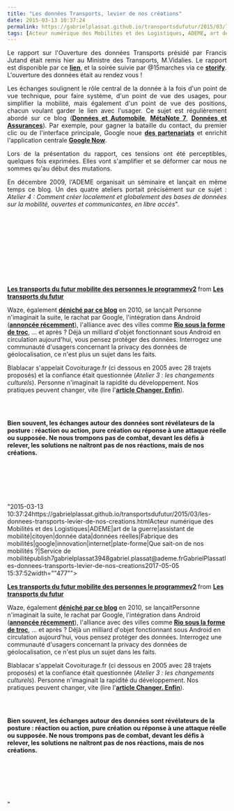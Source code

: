 ```yaml
---
title: "Les données Transports, levier de nos créations"
date: 2015-03-13 10:37:24
permalink: https://gabrielplassat.github.io/transportsdufutur/2015/03/les-donnees-transports-levier-de-nos-creations.html
tags: [Acteur numérique des Mobilités et des Logistiques, ADEME, art de la guerre, assistant de mobilité, citoyen, donnée data, données réelles, Fabrique des mobilités, google, innovation, internet, plate-forme, Que sait-on de nos mobilités ?, Service de mobilité]
---
```


<p style="text-align: justify;">Le rapport sur l'Ouverture des données Transports présidé par Francis Jutand était remis hier au Ministre des Transports, M.Vidalies. Le rapport est disponible par ce <a href="https://gabrielplassat.github.io/transportsdufutur/wp-content/uploads/sites/6/2015/03/vf_rapport_jutand.pdf" target="_blank"><strong>lien</strong></a>, et la soirée suivie par @15marches via ce <a href="https://storify.com/15marches/l-opendata-dans-les-transports-un-nouveau-depart" target="_blank"><strong>storify</strong></a>. L'ouverture des données était au rendez vous !</p> <p style="text-align: justify;">Les échanges soulignent le rôle central de la donnée à la fois d'un point de vue technique, pour faire système, d'un point de vue des usages, pour simplifier la mobilité, mais également d'un point de vue des positions, chacun voulant garder le lien avec l'usager. Ce sujet est régulièrement abordé sur ce blog (<a href="https://gabrielplassat.github.io/transportsdufutur/2014/11/donnees-privees-et-automobile.html" target="_blank"><strong>Données et Automobile</strong></a>, <a href="https://gabrielplassat.github.io/transportsdufutur/2010/09/metanote-tdf-7-la-donnee-enjeu-strategique-des-mobilites-multimodales-quelles-perspectives.html" target="_blank"><strong>MétaNote 7</strong></a>, <a href="https://gabrielplassat.github.io/transportsdufutur/2015/01/metanote-22-lavenir-de-lassurance-automobile.html" target="_blank"><strong>Données et Assurances</strong></a>). Par exemple, pour gagner la bataille du contact, du premier clic ou de l'interface principale, Google noue <a href="http://www.zebulon.fr/actualites/14028-google-now-s-enrichit-de-plusieurs-applications.html" target="_blank"><strong>des partenariats</strong></a> et enrichit l'application centrale <a href="https://gabrielplassat.github.io/transportsdufutur/2014/02/google-maps-devient-dans-les-faits-google-mobility.html" target="_blank"><strong>Google Now</strong></a>.</p> <p style="text-align: justify;">Lors de la présentation du rapport, ces tensions ont été perceptibles, quelques fois exprimées. Elles vont s'amplifier et se déformer car nous ne sommes qu'au début des mutations.</p> <p style="text-align: justify;"></p>  <!--more-->  <p style="text-align: justify;">En décembre 2009, l'ADEME organisait un séminaire et lançait en même temps ce blog. Un des quatre ateliers portait précisément sur ce sujet : <em>Atelier 4 : Comment créer localement et globalement des bases de données sur la mobilité, ouvertes et communicantes, en libre accès</em>".</p> <p><iframe allowfullscreen="""" frameborder=""0"" height=""510"" marginheight=""0"" marginwidth=""0"" scrolling=""no"" src=""//www.slideshare.net/slideshow/embed_code/45788277"" style=""border: 1px solid #CCC border-width: 1px margin-bottom: 5px max-width: 100% width=""477""> </iframe></p> <div style=""margin-bottom: 5px><strong> <a href="https://gabrielplassat.github.io/transportsdufutur//fr.slideshare.net/transportsdufutur/les-transports-du-futur-mobilite-des-personnes-le-programmev2"" target=""_blank"" title=""Les transports du futur mobilite des personnes le programmev2"">Les transports du futur mobilite des personnes le programmev2</a> </strong> from <strong><a href="https://gabrielplassat.github.io/transportsdufutur//www.slideshare.net/transportsdufutur"" target=""_blank"">Les transports du futur</a></strong></div> <p style=""text-align: justify>Waze, également <a href="https://gabrielplassat.github.io/transportsdufutur/2010/01/whats-waze.html"" target=""_blank""><strong>déniché par ce blog</strong></a> en 2010, se lançait Personne n'imaginait la suite, le rachat par Google, l'intégration dans Android (<a href=""http://www.igen.fr/android/2015/03/google-autorise-preinstaller-waze-dans-android-90047"" target=""_blank""><strong>annoncée récemment</strong></a>), l'alliance avec des villes comme <a href="https://gabrielplassat.github.io/transportsdufutur/2015/01/par-le-troc-de-donnees-et-si-on-inventait-aujourdhui-de-nouveaux-contrats.html"" target=""_blank""><strong>Rio sous la forme de troc</strong></a>, ... et après ? Déjà un milliard d'objet fonctionnant sous Android en circulation aujourd'hui, vous pensez protéger des données. Interrogez une communauté d'usagers concernant la privacy des données de géolocalisation, ce n'est plus un sujet dans les faits.</p> <p style=""text-align: justify>Blablacar s'appelait Covoiturage.fr (ci dessous en 2005 avec 28 trajets proposés) et la confiance était questionnée (<em>Atelier 3 : les changements culturels</em>). Personne n'imaginait la rapidité du développement. Nos pratiques peuvent changer, vite (lire l'<a href="https://gabrielplassat.github.io/transportsdufutur/2014/12/changer-de-mobilite.html"" target=""_blank""><strong>article Changer. Enfin</strong></a>).</p> <p style=""text-align: justify><a class=""asset-img-link"" href="https://gabrielplassat.github.io/transportsdufutur/wp-content/uploads/sites/6/old/6a0120a66d2ad4970b01bb08053e20970d-pi.jpg"" style=""display: inline><img rel=""lightbox[]"" alt=""Covoitfr2"" border=""0"" class=""asset  asset-image at-xid-6a0120a66d2ad4970b01bb08053e20970d image-full img-responsive"" src=""/wp-content/uploads/sites/6/old/6a0120a66d2ad4970b01bb08053e20970d-800wi.jpg"" title=""Covoitfr2"" /></a></p> <p style=""text-align: justify> </p> <p style=""text-align: justify><strong>Bien souvent, les échanges autour des données sont révélateurs de la posture : réaction ou action, pure création ou réponse à une attaque réelle ou supposée. Ne nous trompons pas de combat, devant les défis à relever, les solutions ne naîtront pas de nos réactions, mais de nos créations. </strong></p> <p style=""text-align: justify> </p> <p style=""text-align: justify> </p> <p style=""text-align: justify> </p>"2015-03-13 10:37:24https://gabrielplassat.github.io/transportsdufutur/2015/03/les-donnees-transports-levier-de-nos-creations.htmlActeur numérique des Mobilités et des Logistiques|ADEME|art de la guerre|assistant de mobilité|citoyen|donnée data|données réelles|Fabrique des mobilités|google|innovation|internet|plate-forme|Que sait-on de nos mobilités ?|Service de mobilitépublish7gabrielplassat3948gabriel.plassat@ademe.frGabrielPlassatles-donnees-transports-levier-de-nos-creations2017-05-05 15:37:52width=""477""> </iframe></p> <div style=""margin-bottom: 5px><strong> <a href="https://gabrielplassat.github.io/transportsdufutur//fr.slideshare.net/transportsdufutur/les-transports-du-futur-mobilite-des-personnes-le-programmev2"" target=""_blank"" title=""Les transports du futur mobilite des personnes le programmev2"">Les transports du futur mobilite des personnes le programmev2</a> </strong> from <strong><a href="https://gabrielplassat.github.io/transportsdufutur//www.slideshare.net/transportsdufutur"" target=""_blank"">Les transports du futur</a></strong></div> <p style=""text-align: justify>Waze, également <a href="https://gabrielplassat.github.io/transportsdufutur/2010/01/whats-waze.html"" target=""_blank""><strong>déniché par ce blog</strong></a> en 2010, se lançaitPersonne n'imaginait la suite, le rachat par Google, l'intégration dans Android (<a href=""http://www.igen.fr/android/2015/03/google-autorise-preinstaller-waze-dans-android-90047"" target=""_blank""><strong>annoncée récemment</strong></a>), l'alliance avec des villes comme <a href="https://gabrielplassat.github.io/transportsdufutur/2015/01/par-le-troc-de-donnees-et-si-on-inventait-aujourdhui-de-nouveaux-contrats.html"" target=""_blank""><strong>Rio sous la forme de troc</strong></a>, ... et après ? Déjà un milliard d'objet fonctionnant sous Android en circulation aujourd'hui, vous pensez protéger des données. Interrogez une communauté d'usagers concernant la privacy des données de géolocalisation, ce n'est plus un sujet dans les faits.</p> <p style=""text-align: justify>Blablacar s'appelait Covoiturage.fr (ci dessous en 2005 avec 28 trajets proposés) et la confiance était questionnée (<em>Atelier 3 : les changements culturels</em>). Personne n'imaginait la rapidité du développement. Nos pratiques peuvent changer, vite (lire l'<a href="https://gabrielplassat.github.io/transportsdufutur/2014/12/changer-de-mobilite.html"" target=""_blank""><strong>article Changer. Enfin</strong></a>).</p> <p style=""text-align: justify><a class=""asset-img-link"" href="https://gabrielplassat.github.io/transportsdufutur/wp-content/uploads/sites/6/old/6a0120a66d2ad4970b01bb08053e20970d-pi.jpg"" style=""display: inline><img rel=""lightbox[]"" alt=""Covoitfr2"" border=""0"" class=""asset  asset-image at-xid-6a0120a66d2ad4970b01bb08053e20970d image-full img-responsive"" src=""/wp-content/uploads/sites/6/old/6a0120a66d2ad4970b01bb08053e20970d-800wi.jpg"" title=""Covoitfr2"" /></a></p> <p style=""text-align: justify> </p> <p style=""text-align: justify><strong>Bien souvent, les échanges autour des données sont révélateurs de la posture : réaction ou action, pure création ou réponse à une attaque réelle ou supposée. Ne nous trompons pas de combat, devant les défis à relever, les solutions ne naîtront pas de nos réactions, mais de nos créations. </strong></p> <p style=""text-align: justify> </p> <p style=""text-align: justify> </p> <p style=""text-align: justify> </p>"
